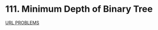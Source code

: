 # 111. Minimum Depth of Binary Tree
[URL PROBLEMS](https://leetcode.com/problems/minimum-depth-of-binary-tree/)